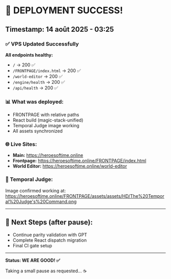 # 🎉 DEPLOYMENT SUCCESS!

## Timestamp: 14 août 2025 - 03:25

### ✅ VPS Updated Successfully

**All endpoints healthy:**
- `/` → 200 ✅
- `/FRONTPAGE/index.html` → 200 ✅  
- `/world-editor` → 200 ✅
- `/engine/health` → 200 ✅
- `/api/health` → 200 ✅

### 📊 What was deployed:
- FRONTPAGE with relative paths
- React build (magic-stack-unified)
- Temporal Judge image working
- All assets synchronized

### 🌐 Live Sites:
- **Main:** https://heroesoftime.online
- **Frontpage:** https://heroesoftime.online/FRONTPAGE/index.html
- **World Editor:** https://heroesoftime.online/world-editor

### 📸 Temporal Judge:
Image confirmed working at:
https://heroesoftime.online/FRONTPAGE/assets/assets/HD/The%20Temporal%20Judge's%20Command.png

---

## 🎯 Next Steps (after pause):
- Continue parity validation with GPT
- Complete React dispatch migration
- Final CI gate setup

---

**Status: WE ARE GOOD! ✅**

Taking a small pause as requested... ☕
